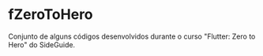 # fZeroToHero
Conjunto de alguns códigos desenvolvidos durante o curso "Flutter: Zero to Hero" do SideGuide.
